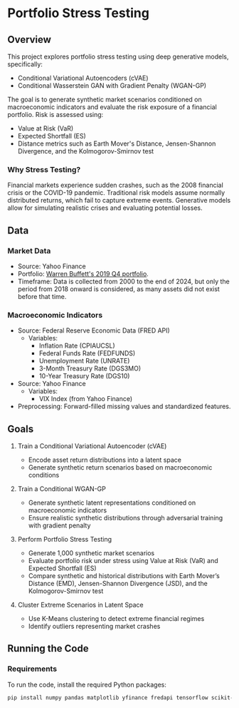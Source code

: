 # Portfolio Stress Testing

## Overview
This project explores portfolio stress testing using deep generative models, specifically:
- Conditional Variational Autoencoders (cVAE)
- Conditional Wasserstein GAN with Gradient Penalty (WGAN-GP)

The goal is to generate synthetic market scenarios conditioned on macroeconomic indicators and evaluate the risk exposure of a financial portfolio. Risk is assessed using:
- Value at Risk (VaR)
- Expected Shortfall (ES)
- Distance metrics such as Earth Mover's Distance, Jensen-Shannon Divergence, and the Kolmogorov-Smirnov test

### Why Stress Testing?
Financial markets experience sudden crashes, such as the 2008 financial crisis or the COVID-19 pandemic. Traditional risk models assume normally distributed returns, which fail to capture extreme events. Generative models allow for simulating realistic crises and evaluating potential losses.

## Data

### Market Data
- Source: Yahoo Finance
- Portfolio: [Warren Buffett's 2019 Q4 portfolio](https://valuesider.com/guru/warren-buffett-berkshire-hathaway/portfolio/2019/4?sort=-percent_portfolio&sells_page=1&page=2).
- Timeframe: Data is collected from 2000 to the end of 2024, but only the period from 2018 onward is considered, as many assets did not exist before that time.

### Macroeconomic Indicators
- Source: Federal Reserve Economic Data (FRED API)
   - Variables:
      - Inflation Rate (CPIAUCSL)
      - Federal Funds Rate (FEDFUNDS)
      - Unemployment Rate (UNRATE)
      - 3-Month Treasury Rate (DGS3MO)
      - 10-Year Treasury Rate (DGS10)
- Source: Yahoo Finance
   - Variables:
      - VIX Index (from Yahoo Finance)
- Preprocessing: Forward-filled missing values and standardized features.

## Goals

1. Train a Conditional Variational Autoencoder (cVAE)
   - Encode asset return distributions into a latent space
   - Generate synthetic return scenarios based on macroeconomic conditions

2. Train a Conditional WGAN-GP
   - Generate synthetic latent representations conditioned on macroeconomic indicators
   - Ensure realistic synthetic distributions through adversarial training with gradient penalty

3. Perform Portfolio Stress Testing
   - Generate 1,000 synthetic market scenarios
   - Evaluate portfolio risk under stress using Value at Risk (VaR) and Expected Shortfall (ES)
   - Compare synthetic and historical distributions with Earth Mover’s Distance (EMD), Jensen-Shannon Divergence (JSD), and the Kolmogorov-Smirnov test

4. Cluster Extreme Scenarios in Latent Space
   - Use K-Means clustering to detect extreme financial regimes
   - Identify outliers representing market crashes

## Running the Code

### Requirements
To run the code, install the required Python packages:
```bash
pip install numpy pandas matplotlib yfinance fredapi tensorflow scikit-learn scipy
```